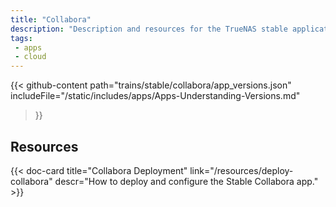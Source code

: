 ```yaml
---
title: "Collabora"
description: "Description and resources for the TrueNAS stable application called Collabora."
tags:
 - apps
 - cloud
---
```


{{< github-content 
    path="trains/stable/collabora/app_versions.json"
	includeFile="/static/includes/apps/Apps-Understanding-Versions.md"
>}}

## Resources

<div class="docs-sections">

{{< doc-card title="Collabora Deployment" link="/resources/deploy-collabora"
descr="How to deploy and configure the Stable Collabora app." >}}

</div>